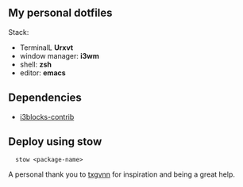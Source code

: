 ## My personal dotfiles

Stack:
 - TerminalL **Urxvt**
 - window manager: **i3wm**
 - shell:          **zsh**
 - editor:         **emacs**

## Dependencies
- [i3blocks-contrib](https://github.com/vivien/i3blocks-contrib)
## Deploy using stow
``` shell
  stow <package-name>
```

A personal thank you to [txgvnn](https://github.com/txgvnn/) for inspiration and being a great help.